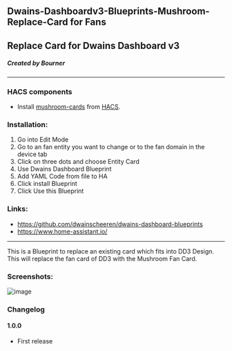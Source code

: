 ## Dwains-Dashboardv3-Blueprints-Mushroom-Replace-Card for Fans
## Replace Card for Dwains Dashboard v3
##### Created by Bourner
---


### HACS components

- Install [mushroom-cards](https://github.com/piitaya/lovelace-mushroom) from [HACS](https://hacs.xyz).

### Installation: 
  
1.  Go into Edit Mode
2.  Go to an fan entity you want to change or to the fan domain in the device tab
3.  Click on three dots and choose Entity Card
4.  Use Dwains Dashboard Blueprint
5.  Add YAML Code from file to HA
6.  Click install Blueprint
7.  Click Use this Blueprint


### Links:
* https://github.com/dwainscheeren/dwains-dashboard-blueprints
* https://www.home-assistant.io/

---

This is a Blueprint to replace an existing card which fits into DD3 Design.
This will replace the fan card of DD3 with the Mushroom Fan Card.


### Screenshots:
![image](https://user-images.githubusercontent.com/64064679/165514228-2eb2c5ab-99f3-4e87-ab51-447538252255.png)

### Changelog
#### 1.0.0
- First release

